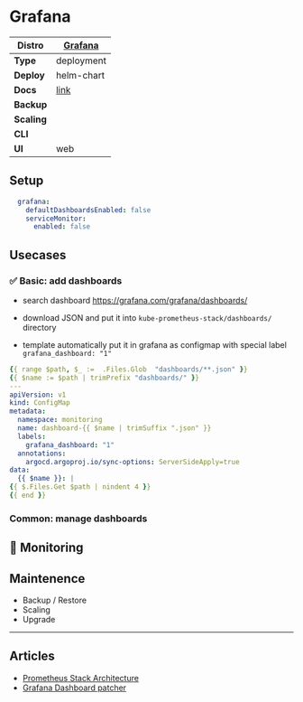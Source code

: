 # Grafana

|**Distro**|[Grafana](https://grafana.com)|
|-|-|
|**Type**|deployment|
|**Deploy**|helm-chart|
|**Docs**|[link](https://grafana.com/docs/grafana/latest/)|
|**Backup**||
|**Scaling**||
|**CLI**||
|**UI**|web|

## Setup

```yaml
  grafana:
    defaultDashboardsEnabled: false
    serviceMonitor:
      enabled: false
```

## Usecases

### :white_check_mark: Basic: add dashboards

- search dashboard https://grafana.com/grafana/dashboards/

- download JSON and put it into `kube-prometheus-stack/dashboards/` directory

- template automatically put it in grafana as configmap with special label `grafana_dashboard: "1"`

```yaml
{{ range $path, $_ :=  .Files.Glob  "dashboards/**.json" }}
{{ $name := $path | trimPrefix "dashboards/" }}
---
apiVersion: v1
kind: ConfigMap
metadata:
  namespace: monitoring
  name: dashboard-{{ $name | trimSuffix ".json" }}
  labels:
    grafana_dashboard: "1"
  annotations:
    argocd.argoproj.io/sync-options: ServerSideApply=true
data:
  {{ $name }}: |
{{ $.Files.Get $path | nindent 4 }}
{{ end }}
```

### Common: manage dashboards

## :arrows_counterclockwise: Monitoring

## Maintenence

- Backup / Restore
- Scaling
- Upgrade

---

## Articles

* [Prometheus Stack Architecture](prometheus-stack-architecture.md)
* [Grafana Dashboard patcher](grafana-dashboard-patcher.md)
